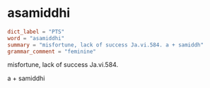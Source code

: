 # asamiddhi

``` toml
dict_label = "PTS"
word = "asamiddhi"
summary = "misfortune, lack of success Ja.vi.584. a + samiddh"
grammar_comment = "feminine"
```

misfortune, lack of success Ja.vi.584.

a \+ samiddhi

